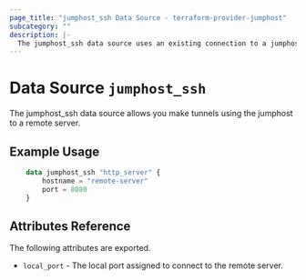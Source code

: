 ```yaml
---
page_title: "jumphost_ssh Data Source - terraform-provider-jumphost"
subcategory: ""
description: |-
  The jumphost_ssh data source uses an existing connection to a jumphost to start a dynamic tunnel to a target server/port using a random local port.
---
```


# Data Source `jumphost_ssh`

The jumphost_ssh data source allows you make tunnels using the jumphost to a remote server.

## Example Usage

```terraform
	data jumphost_ssh "http_server" {
		hostname = "remote-server"
		port = 8080
	}
```

## Attributes Reference

The following attributes are exported.
- `local_port` -  The local port assigned to connect to the remote server.
